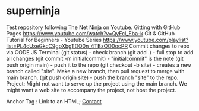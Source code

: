 # superninja
Test repository following The Net Ninja on Youtube.
Gitting with GitHub Pages
https://www.youtube.com/watch?v=QyFcl_Fba-k
Git & GitHub Tutorial for Beginners - Youtube Series
https://www.youtube.com/playlist?list=PL4cUxeGkcC9goXbgTDQ0n_4TBzOO0ocPR
Commit changes to repo via CODE JS Terminal
    (git status) - check branch
    (git add .) - full stop to add all changes
    (git commit -m initialcommit) - "initialcommit" is the note
    (git push origin main) - push it to the repo
    (git checkout -b site) - creates a new branch called "site". Make a new branch, then pull request to merge with main branch.
    (git push origin site) - push the branch "site" to the repo.
    Project: Might not want to serve up the project using the main branch. We might want a web site to accompany the project, not host the project.

Anchor Tag <a>: Link to an HTML; <a href="/superninja/contact.html">Contact</a>
